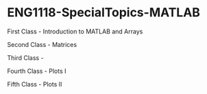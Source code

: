 # ENG1118-SpecialTopics-MATLAB

First Class - Introduction to MATLAB and Arrays

Second Class - Matrices

Third Class - 

Fourth Class - Plots I

Fifth Class - Plots II
